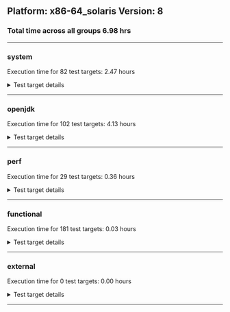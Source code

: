 ## Platform: x86-64_solaris Version: 8 
### Total time across all groups 6.98 hrs 
---

###  system
 Execution time for  82  test targets:  2.47  hours
<details><summary>Test target details</summary>

| Test Target Name | Time |
| --- | --- |
| MiniMix_aot_5m_0 | 627905.00  ms|
| TestJlmRemoteThreadAuth_0 | 609035.00  ms|
| TestJlmRemoteThreadNoAuth_0 | 604946.00  ms|
| TestJlmRemoteClassAuth_0 | 597030.00  ms|
| TestJlmRemoteClassNoAuth_0 | 594870.00  ms|
| ConcurrentLoadTest_5m_0 | 321988.00  ms|
| MiniMix_5m_0 | 318332.00  ms|
| DBBLoadTest_5m_0 | 290357.00  ms|
| NioLoadTest_5m_0 | 288959.00  ms|
| MathLoadTest_all_5m_0 | 281916.00  ms|
| LangLoadTest_5m_0 | 281803.00  ms|
| MauveMultiThrdLoad_5m_0 | 281727.00  ms|
| MauveSingleInvocLoad_HS_5m_0 | 281530.00  ms|
| MauveSingleThrdLoad_HS_5m_0 | 281516.00  ms|
| UtilLoadTest_5m_0 | 281467.00  ms|
| LambdaLoadTest_HS_5m_0 | 281320.00  ms|
| MathLoadTest_bigdecimal_5m_0 | 281316.00  ms|
| ClassLoadingTest_5m_0 | 281071.00  ms|
| MathLoadTest_autosimd_5m_0 | 281000.00  ms|
| HCRLateAttachWorkload_0 | 245128.00  ms|
| TestJlmRemoteNotifierProxyAuth_0 | 129754.00  ms|
| TestJlmRemoteThreadAuth_2 | 47804.00  ms|
| TestJlmRemoteThreadAuth_1 | 47682.00  ms|
| TestJlmRemoteThreadNoAuth_1 | 47306.00  ms|
| TestJlmRemoteThreadNoAuth_2 | 47192.00  ms|
| TestJlmRemoteMemoryAuth_2 | 46845.00  ms|
| TestJlmRemoteMemoryAuth_0 | 46592.00  ms|
| TestJlmRemoteMemoryAuth_1 | 46585.00  ms|
| TestJlmRemoteMemoryNoAuth_1 | 46455.00  ms|
| TestJlmRemoteClassAuth_2 | 46447.00  ms|
| TestJlmRemoteClassAuth_1 | 46400.00  ms|
| TestJlmRemoteMemoryNoAuth_0 | 46350.00  ms|
| TestJlmRemoteMemoryNoAuth_2 | 46317.00  ms|
| TestJlmRemoteClassNoAuth_2 | 46218.00  ms|
| TestJlmRemoteClassNoAuth_1 | 46178.00  ms|
| LockingLoadTest_0 | 30841.00  ms|
| TestJlmLocal_0 | 25395.00  ms|
| MiniMix_5m_2 | 24967.00  ms|
| ConcurrentLoadTest_5m_2 | 24587.00  ms|
| ConcurrentLoadTest_5m_1 | 24576.00  ms|
| OAuthTest_0 | 24417.00  ms|
| MiniMix_5m_1 | 24189.00  ms|
| NioLoadTest_5m_2 | 22430.00  ms|
| DBBLoadTest_5m_2 | 22342.00  ms|
| DBBLoadTest_5m_1 | 22337.00  ms|
| NioLoadTest_5m_1 | 22256.00  ms|
| MauveMultiThrdLoad_5m_1 | 21745.00  ms|
| MauveSingleThrdLoad_HS_5m_2 | 21742.00  ms|
| MauveSingleInvocLoad_HS_5m_2 | 21735.00  ms|
| MauveSingleInvocLoad_HS_5m_1 | 21735.00  ms|
| UtilLoadTest_5m_1 | 21725.00  ms|
| LangLoadTest_5m_1 | 21719.00  ms|
| UtilLoadTest_5m_2 | 21718.00  ms|
| LambdaLoadTest_HS_5m_1 | 21709.00  ms|
| LambdaLoadTest_HS_5m_2 | 21709.00  ms|
| MathLoadTest_all_5m_2 | 21701.00  ms|
| MathLoadTest_bigdecimal_5m_2 | 21701.00  ms|
| MathLoadTest_all_5m_1 | 21700.00  ms|
| MauveSingleThrdLoad_HS_5m_1 | 21699.00  ms|
| MauveMultiThrdLoad_5m_2 | 21695.00  ms|
| MathLoadTest_bigdecimal_5m_1 | 21692.00  ms|
| ClassLoadingTest_5m_1 | 21691.00  ms|
| MathLoadTest_autosimd_5m_1 | 21680.00  ms|
| MathLoadTest_autosimd_5m_2 | 21678.00  ms|
| LangLoadTest_5m_2 | 21668.00  ms|
| ClassLoadingTest_5m_2 | 21665.00  ms|
| HCRLateAttachWorkload_1 | 18939.00  ms|
| HCRLateAttachWorkload_2 | 18913.00  ms|
| ParallelStreamsLoadTest_HS_0 | 17774.00  ms|
| TestJlmRemoteNotifierProxyAuth_1 | 10158.00  ms|
| TestJlmRemoteNotifierProxyAuth_2 | 10126.00  ms|
| jcstress_SampleTestBench_0 | 6404.00  ms|
| LockingLoadTest_1 | 2431.00  ms|
| LockingLoadTest_2 | 2413.00  ms|
| TestJlmLocal_2 | 1993.00  ms|
| TestJlmLocal_1 | 1981.00  ms|
| ParallelStreamsLoadTest_HS_1 | 1771.00  ms|
| ParallelStreamsLoadTest_HS_2 | 1590.00  ms|
| MachineInfo_0 | 622.00  ms|
| JdiTest_1 | 35.00  ms|
| JdiTest_0 | 34.00  ms|
| JdiTest_2 | 33.00  ms|
</details>

---

###  openjdk
 Execution time for  102  test targets:  4.13  hours
<details><summary>Test target details</summary>

| Test Target Name | Time |
| --- | --- |
| jdk_security3_0 | 2862446.00  ms|
| hotspot_jre_0 | 2257018.00  ms|
| jdk_other_0 | 1029845.00  ms|
| jdk_rmi_0 | 900921.00  ms|
| jdk_nio_0 | 883011.00  ms|
| jdk_net_0 | 878795.00  ms|
| jdk_util_0 | 860252.00  ms|
| jdk_jmx_0 | 684352.00  ms|
| jdk_security4_0 | 675129.00  ms|
| jdk_jdi_jdk8_0 | 525980.00  ms|
| jdk_tools_0 | 441422.00  ms|
| jdk_beans_0 | 437504.00  ms|
| jdk_instrument_0 | 371755.00  ms|
| hotspot_custom_0 | 304727.00  ms|
| jdk_lang_0 | 293779.00  ms|
| jdk_security1_0 | 263441.00  ms|
| jdk_imageio_0 | 233884.00  ms|
| jdk_management_0 | 156702.00  ms|
| jdk_time_0 | 132732.00  ms|
| jdk_math_0 | 105414.00  ms|
| jdk_security2_0 | 95670.00  ms|
| jdk_io_0 | 89411.00  ms|
| jdk_util_1 | 69727.00  ms|
| jdk_util_2 | 69308.00  ms|
| jdk_text_0 | 47008.00  ms|
| jdk_jdi_jdk8_1 | 40466.00  ms|
| jdk_jdi_jdk8_2 | 40032.00  ms|
| jdk_lang_1 | 26749.00  ms|
| jdk_lang_2 | 24308.00  ms|
| jdk_custom_0 | 21886.00  ms|
| jdk_math_2 | 9031.00  ms|
| jdk_math_1 | 8922.00  ms|
| langtools_custom_0 | 5222.00  ms|
| hotspot_gc_0 | 3676.00  ms|
| hotspot_serviceability_0 | 3509.00  ms|
| hotspot_compiler_0 | 3496.00  ms|
| hotspot_runtime_0 | 3380.00  ms|
| jdk_awt_1 | 36.00  ms|
| jdk_swing_2 | 35.00  ms|
| jdk_2d_0 | 35.00  ms|
| jdk_2d_1 | 34.00  ms|
| jdk_2d_2 | 34.00  ms|
| jdk_awt_2 | 34.00  ms|
| jdk_swing_0 | 34.00  ms|
| jdk_awt_0 | 33.00  ms|
| jdk_sound_2 | 33.00  ms|
| jdk_swing_1 | 33.00  ms|
| jdk_jfr_2 | 32.00  ms|
| jdk_jfr_0 | 32.00  ms|
| jdk_jfr_1 | 31.00  ms|
| jdk_sound_0 | 31.00  ms|
| hotspot_jre_1 | 30.00  ms|
| jdk_time_2 | 29.00  ms|
| jdk_jmx_2 | 29.00  ms|
| jdk_security3_2 | 29.00  ms|
| jdk_sound_1 | 28.00  ms|
| hotspot_serviceability_2 | 28.00  ms|
| jdk_beans_1 | 28.00  ms|
| jdk_beans_2 | 28.00  ms|
| jdk_security2_2 | 28.00  ms|
| jdk_io_1 | 28.00  ms|
| jdk_imageio_2 | 28.00  ms|
| jdk_io_2 | 27.00  ms|
| jdk_nio_1 | 27.00  ms|
| jdk_text_2 | 27.00  ms|
| jdk_instrument_2 | 27.00  ms|
| langtools_custom_2 | 27.00  ms|
| hotspot_custom_1 | 27.00  ms|
| jdk_net_2 | 27.00  ms|
| hotspot_compiler_2 | 27.00  ms|
| jdk_security1_1 | 26.00  ms|
| jdk_other_2 | 26.00  ms|
| hotspot_custom_2 | 26.00  ms|
| jdk_text_1 | 26.00  ms|
| jdk_imageio_1 | 26.00  ms|
| jdk_instrument_1 | 26.00  ms|
| jdk_security2_1 | 26.00  ms|
| jdk_security1_2 | 26.00  ms|
| jdk_management_2 | 26.00  ms|
| jdk_nio_2 | 26.00  ms|
| hotspot_serviceability_1 | 25.00  ms|
| jdk_security4_1 | 25.00  ms|
| jdk_rmi_2 | 25.00  ms|
| jdk_jmx_1 | 25.00  ms|
| hotspot_gc_2 | 25.00  ms|
| hotspot_gc_1 | 25.00  ms|
| jdk_tools_2 | 25.00  ms|
| jdk_rmi_1 | 25.00  ms|
| hotspot_runtime_2 | 25.00  ms|
| jdk_security4_2 | 25.00  ms|
| langtools_custom_1 | 25.00  ms|
| hotspot_compiler_1 | 25.00  ms|
| hotspot_runtime_1 | 25.00  ms|
| jdk_net_1 | 25.00  ms|
| jdk_time_1 | 25.00  ms|
| jdk_custom_2 | 24.00  ms|
| jdk_custom_1 | 24.00  ms|
| jdk_security3_1 | 23.00  ms|
| jdk_management_1 | 23.00  ms|
| hotspot_jre_2 | 23.00  ms|
| jdk_other_1 | 22.00  ms|
| jdk_tools_1 | 21.00  ms|
</details>

---

###  perf
 Execution time for  29  test targets:  0.36  hours
<details><summary>Test target details</summary>

| Test Target Name | Time |
| --- | --- |
| renaissance-movie-lens_0 | 250376.00  ms|
| renaissance-als_0 | 130839.00  ms|
| renaissance-future-genetic_0 | 112900.00  ms|
| renaissance-chi-square_0 | 99441.00  ms|
| renaissance-mnemonics_0 | 97001.00  ms|
| renaissance-dec-tree_0 | 89194.00  ms|
| renaissance-philosophers_0 | 84540.00  ms|
| renaissance-gauss-mix_0 | 81099.00  ms|
| renaissance-par-mnemonics_0 | 80615.00  ms|
| renaissance-fj-kmeans_0 | 76000.00  ms|
| renaissance-log-regression_0 | 53283.00  ms|
| renaissance-finagle-http_0 | 51489.00  ms|
| dacapo-eclipse_0 | 35085.00  ms|
| dacapo-h2_0 | 14524.00  ms|
| dacapo-jython_0 | 12200.00  ms|
| dacapo-avrora_0 | 6839.00  ms|
| dacapo-pmd_0 | 3161.00  ms|
| dacapo-sunflow_0 | 2917.00  ms|
| dacapo-xalan_0 | 2812.00  ms|
| renaissance-scala-kmeans_0 | 2746.00  ms|
| dacapo-fop_0 | 2346.00  ms|
| dacapo-luindex_0 | 2038.00  ms|
| renaissance-finagle-chirper_0 | 32.00  ms|
| renaissance-db-shootout_0 | 32.00  ms|
| dacapo-lusearch-fix_0 | 31.00  ms|
| renaissance-akka-uct_0 | 30.00  ms|
| dacapo-tomcat_0 | 28.00  ms|
| IdleMicrobenchmark_HS_0 | 25.00  ms|
| renaissance-naive-bayes_0 | 24.00  ms|
</details>

---

###  functional
 Execution time for  181  test targets:  0.03  hours
<details><summary>Test target details</summary>

| Test Target Name | Time |
| --- | --- |
| MBCS_Tests_charsets8_0 | 86455.00  ms|
| SecurityTests_0 | 2707.00  ms|
| cmdLineTester_libpathTestRtfChild_0 | 1446.00  ms|
| testXXArgumentTesting_0 | 879.00  ms|
| IllegalAccessProtectedMethodTest_0 | 703.00  ms|
| MBCS_Tests_annotation_zh_TW_linux_0 | 31.00  ms|
| MBCS_Tests_annotation_ko_KR_linux_0 | 31.00  ms|
| MBCS_Tests_annotation_KO_KR_aix_0 | 31.00  ms|
| MBCS_Tests_annotation_zh_CN_linux_0 | 31.00  ms|
| MBCS_Tests_Compiler_ko_KR_linux_0 | 31.00  ms|
| MBCS_Tests_IDN_ZH_CN_aix_0 | 30.00  ms|
| MBCS_Tests_file_KO_KR.aix_0 | 30.00  ms|
| MBCS_Tests_jdbc41_cn_windows_0 | 30.00  ms|
| MBCS_Tests_jdbc41_tw_windows_0 | 30.00  ms|
| MBCS_Tests_annotation_Zh_CN_aix_0 | 30.00  ms|
| MBCS_Tests_Compiler_ja_JP_linux_0 | 30.00  ms|
| MBCS_Tests_regex_zh_CN_linux_0 | 30.00  ms|
| MBCS_Tests_pref_cn_windows_0 | 30.00  ms|
| MBCS_Tests_pref_ko_KR_aix_0 | 30.00  ms|
| MBCS_Tests_annotation_ko_KR_aix_0 | 30.00  ms|
| MBCS_Tests_annotation_ZH_CN_aix_0 | 30.00  ms|
| MBCS_Tests_regex_ja_JP_linux_0 | 30.00  ms|
| MBCS_Tests_annotation_JA_JP_aix_0 | 30.00  ms|
| MBCS_Tests_annotation_windows_0 | 30.00  ms|
| MBCS_Tests_annotation_ja_JP_linux_0 | 30.00  ms|
| MBCS_Tests_jdbc41_JA_JP_aix_0 | 30.00  ms|
| MBCS_Tests_regex_cn_windows_0 | 30.00  ms|
| MBCS_Tests_pref_tw_windows_0 | 30.00  ms|
| MBCS_Tests_annotation_ZH_TW_aix_0 | 30.00  ms|
| MBCS_Tests_coin_cn_windows_0 | 30.00  ms|
| MBCS_Tests_IDN_JA_JP_aix_0 | 29.00  ms|
| MBCS_Tests_pref_ja_windows_0 | 29.00  ms|
| MBCS_Tests_urlclassloader_ko_KR_aix_0 | 29.00  ms|
| MBCS_Tests_coin_windows_0 | 29.00  ms|
| MBCS_Tests_file_JA_JP.aix_0 | 29.00  ms|
| MBCS_Tests_pref_ZH_CN_aix_0 | 29.00  ms|
| MBCS_Tests_IDN_KO_KR_aix_0 | 29.00  ms|
| MBCS_Tests_regex_zh_TW_linux_0 | 29.00  ms|
| MBCS_Tests_coin_tw_windows_0 | 29.00  ms|
| MBCS_Tests_jdbc41_ZH_CN_aix_0 | 29.00  ms|
| MBCS_Tests_urlclassloader_ZH_CN_aix_0 | 29.00  ms|
| MBCS_Tests_pref_JA_JP_aix_0 | 29.00  ms|
| MBCS_Tests_file_tw_windows_0 | 29.00  ms|
| MBCS_Tests_file_ja_windows_0 | 29.00  ms|
| MBCS_Tests_urlclassloader_ja_windows_0 | 29.00  ms|
| MBCS_Tests_regex_ko_KR_linux_0 | 29.00  ms|
| MBCS_Tests_pref_windows_0 | 29.00  ms|
| MBCS_Tests_jdbc41_zh_CN_linux_0 | 29.00  ms|
| MBCS_Tests_jdbc41_zh_TW_linux_0 | 29.00  ms|
| MBCS_Tests_file_zh_TW_linux_0 | 29.00  ms|
| MBCS_Tests_env_zh_TW_linux_0 | 29.00  ms|
| MBCS_Tests_regex_ko_KR_aix_0 | 29.00  ms|
| MBCS_Tests_Compiler_ZH_TW_aix_0 | 29.00  ms|
| MBCS_Tests_urlclassloader_tw_windows_0 | 29.00  ms|
| MBCS_Tests_IDN_zh_TW_linux_0 | 29.00  ms|
| MBCS_Tests_coin_ZH_TW_aix_0 | 29.00  ms|
| MBCS_Tests_pref_KO_KR_aix_0 | 29.00  ms|
| MBCS_Tests_urlclassloader_ja_JP_linux_0 | 29.00  ms|
| MBCS_Tests_scanner_ZH_TW_aix_0 | 29.00  ms|
| MBCS_Tests_Compiler_zh_TW_linux_0 | 29.00  ms|
| MBCS_Tests_coin_ko_windows_0 | 29.00  ms|
| MBCS_Tests_jdbc41_Zh_CN_aix_0 | 29.00  ms|
| MBCS_Tests_env_ZH_TW_aix_0 | 29.00  ms|
| MBCS_Tests_jdbc41_KO_KR_aix_0 | 29.00  ms|
| MBCS_Tests_jdbc41_windows_0 | 29.00  ms|
| SyntheticGCWorkload_TestCase_0 | 29.00  ms|
| MBCS_Tests_file_ko_windows_0 | 29.00  ms|
| MBCS_Tests_Compiler_windows_0 | 29.00  ms|
| MBCS_Tests_Compiler_KO_KR_aix_0 | 29.00  ms|
| MBCS_Tests_pref_zh_TW_linux_0 | 29.00  ms|
| MBCS_Tests_coin_JA_JP_aix_0 | 29.00  ms|
| MBCS_Tests_urlclassloader_ko_KR_linux_0 | 29.00  ms|
| MBCS_Tests_IDN_tw_windows_0 | 29.00  ms|
| MBCS_Tests_jdbc41_ja_windows_0 | 29.00  ms|
| MBCS_Tests_regex_KO_KR_aix_0 | 28.00  ms|
| MBCS_Tests_jdbc41_ZH_TW_aix_0 | 28.00  ms|
| MBCS_Tests_coin_ko_KR_linux_0 | 28.00  ms|
| MBCS_Tests_Compiler_JA_JP_aix_0 | 28.00  ms|
| MBCS_Tests_pref_ko_windows_0 | 28.00  ms|
| MBCS_Tests_regex_tw_windows_0 | 28.00  ms|
| MBCS_Tests_IDN_zh_CN_linux_0 | 28.00  ms|
| MBCS_Tests_pref_zh_CN_linux_0 | 28.00  ms|
| MBCS_Tests_env_ko_KR_linux_0 | 28.00  ms|
| MBCS_Tests_scanner_ko_windows_0 | 28.00  ms|
| MBCS_Tests_Compiler_ko_KR_aix_0 | 28.00  ms|
| MBCS_Tests_pref_ZH_TW_aix_0 | 28.00  ms|
| MBCS_Tests_jdbc41_ko_KR_linux_0 | 28.00  ms|
| MBCS_Tests_scanner_ko_KR_linux_0 | 28.00  ms|
| MBCS_Tests_jdbc41_ko_KR_aix_0 | 28.00  ms|
| MBCS_Tests_codepage_ZH_TW_aix_0 | 28.00  ms|
| MBCS_Tests_codepage_ZH_CN_aix_0 | 28.00  ms|
| MBCS_Tests_scanner_cn_windows_0 | 28.00  ms|
| MBCS_Tests_codepage_tw_windows_0 | 28.00  ms|
| MBCS_Tests_coin_ja_windows_0 | 28.00  ms|
| MBCS_Tests_Compiler_zh_CN_linux_0 | 28.00  ms|
| MBCS_Tests_regex_ko_windows_0 | 28.00  ms|
| MBCS_Tests_IDN_ZH_TW_aix_0 | 28.00  ms|
| MBCS_Tests_env_ja_JP_linux_0 | 28.00  ms|
| MBCS_Tests_codepage_JA_JP_aix_0 | 28.00  ms|
| MBCS_Tests_urlclassloader_zh_CN_linux_0 | 28.00  ms|
| MBCS_Tests_urlclassloader_KO_KR_aix_0 | 28.00  ms|
| MBCS_Tests_IDN_windows_0 | 28.00  ms|
| MBCS_Tests_urlclassloader_JA_JP_aix_0 | 28.00  ms|
| MBCS_Tests_regex_JA_JP_aix_0 | 28.00  ms|
| MBCS_Tests_pref_ja_JP_linux_0 | 28.00  ms|
| MBCS_Tests_scanner_JA_JP_aix_0 | 28.00  ms|
| MBCS_Tests_env_ko_KR_aix_0 | 28.00  ms|
| MBCS_Tests_nio_windows_0 | 28.00  ms|
| MBCS_Tests_codepage_windows_0 | 28.00  ms|
| MBCS_Tests_nio_ZH_CN_aix_0 | 28.00  ms|
| MBCS_Tests_nio_zh_CN_linux_0 | 28.00  ms|
| MBCS_Tests_nio_ko_windows_0 | 28.00  ms|
| MBCS_Tests_jdbc41_ja_JP_linux_0 | 28.00  ms|
| MBCS_Tests_codepage_cn_windows_0 | 28.00  ms|
| MBCS_Tests_nio_ja_windows_0 | 28.00  ms|
| MBCS_Tests_nio_cn_windows_0 | 28.00  ms|
| MBCS_Tests_env_JA_JP_aix_0 | 28.00  ms|
| MBCS_Tests_coin_ZH_CN_aix_0 | 28.00  ms|
| MBCS_Tests_codepage_ko_windows_0 | 28.00  ms|
| MBCS_Tests_file_ko_KR.aix_0 | 28.00  ms|
| MBCS_Tests_jdbc41_ko_windows_0 | 28.00  ms|
| MBCS_Tests_file_ko_KR_linux_0 | 28.00  ms|
| MBCS_Tests_IDN_ko_KR_linux_0 | 28.00  ms|
| MBCS_Tests_nio_tw_windows_0 | 28.00  ms|
| MBCS_Tests_file_ZH_CN.aix_0 | 28.00  ms|
| MBCS_Tests_nio_ko_KR_linux_0 | 28.00  ms|
| MBCS_Tests_coin_zh_TW_linux_0 | 28.00  ms|
| MBCS_Tests_IDN_cn_windows_0 | 28.00  ms|
| MBCS_Tests_env_KO_KR_aix_0 | 28.00  ms|
| MBCS_Tests_nio_JA_JP_aix_0 | 28.00  ms|
| MBCS_Tests_scanner_ZH_CN_aix_0 | 28.00  ms|
| MBCS_Tests_nio_KO_KR_aix_0 | 28.00  ms|
| MBCS_Tests_file_windows_0 | 28.00  ms|
| MBCS_Tests_urlclassloader_ko_windows_0 | 28.00  ms|
| MBCS_Tests_scanner_windows_0 | 28.00  ms|
| MBCS_Tests_scanner_tw_windows_0 | 28.00  ms|
| MBCS_Tests_file_ja_JP_linux_0 | 28.00  ms|
| MBCS_Tests_file_ZH_TW.aix_0 | 28.00  ms|
| MBCS_Tests_coin_zh_CN_linux_0 | 28.00  ms|
| MBCS_Tests_env_ZH_CN_aix_0 | 27.00  ms|
| MBCS_Tests_codepage_zh_TW_linux_0 | 27.00  ms|
| MBCS_Tests_coin_KO_KR_aix_0 | 27.00  ms|
| MBCS_Tests_scanner_ja_windows_0 | 27.00  ms|
| MBCS_Tests_urlclassloader_zh_TW_linux_0 | 27.00  ms|
| MBCS_Tests_file_zh_CN_linux_0 | 27.00  ms|
| MBCS_Tests_urlclassloader_cn_windows_0 | 27.00  ms|
| MBCS_Tests_nio_zh_TW_linux_0 | 27.00  ms|
| MBCS_Tests_urlclassloader_ZH_TW_aix_0 | 27.00  ms|
| MBCS_Tests_coin_ko_KR_aix_0 | 27.00  ms|
| MBCS_Tests_file_cn_windows_0 | 27.00  ms|
| MBCS_Tests_nio_ZH_TW_aix_0 | 27.00  ms|
| MBCS_Tests_IDN_ja_windows_0 | 27.00  ms|
| MBCS_Tests_codepage_ko_KR_linux_0 | 27.00  ms|
| MBCS_Tests_codepage_zh_CN_linux_0 | 27.00  ms|
| MBCS_Tests_codepage_ja_windows_0 | 27.00  ms|
| MBCS_Tests_scanner_zh_CN_linux_0 | 27.00  ms|
| MBCS_Tests_urlclassloader_windows_0 | 27.00  ms|
| MBCS_Tests_env_zh_CN_linux_0 | 27.00  ms|
| MBCS_Tests_regex_ZH_CN_aix_0 | 27.00  ms|
| MBCS_Tests_IDN_ja_JP_linux_0 | 27.00  ms|
| MBCS_Tests_coin_ja_JP_linux_0 | 27.00  ms|
| MBCS_Tests_env_windows_0 | 27.00  ms|
| MBCS_Tests_regex_ZH_TW_aix_0 | 27.00  ms|
| MBCS_Tests_pref_ko_KR_linux_0 | 27.00  ms|
| MBCS_Tests_scanner_KO_KR_aix_0 | 27.00  ms|
| MBCS_Tests_codepage_ja_JP_linux_0 | 27.00  ms|
| MBCS_Tests_Compiler_ZH_CN_aix_0 | 27.00  ms|
| MBCS_Tests_scanner_ko_KR_aix_0 | 27.00  ms|
| MBCS_Tests_regex_ja_windows_0 | 26.00  ms|
| MBCS_Tests_nio_ja_JP_linux_0 | 26.00  ms|
| MBCS_Tests_codepage_KO_KR_aix_0 | 26.00  ms|
| MBCS_Tests_IDN_ko_windows_0 | 26.00  ms|
| MBCS_Tests_scanner_zh_TW_linux_0 | 26.00  ms|
| MBCS_Tests_regex_windows_0 | 26.00  ms|
| MBCS_Tests_scanner_ja_JP_linux_0 | 26.00  ms|
| MBCS_Tests_jdbc41_Zh_TW_aix_0 | 26.00  ms|
| MBCS_Tests_jdbc41_Ja_JP_aix_0 | 25.00  ms|
| testExample_0 | 24.00  ms|
| MBCS_Tests_annotation_Zh_TW_aix_0 | 24.00  ms|
| MBCS_Tests_annotation_Ja_JP_aix_0 | 24.00  ms|
| cmdLineTester_classesdbgddrext_zos_0 | 23.00  ms|
</details>

---

###  external
 Execution time for  0  test targets:  0.00  hours
<details><summary>Test target details</summary>

| Test Target Name | Time |
| --- | --- |
</details>

---
